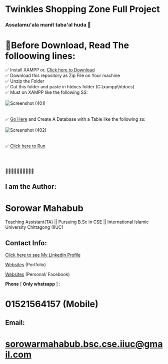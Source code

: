 # Twinkles Shopping Zone Full Project
 
 ### Assalamu'ala manit taba'al huda 👋
 # 💬Before Download, Read The folloowing lines:<br>
:white_check_mark: Install XAMPP or, [Click here to Download](https://xampp-windows.en.softonic.com/download)<br>
:white_check_mark: Download this repository as Zip File on Your machine<br>
:white_check_mark: Unzip the Folder<br>
:white_check_mark: Cut this folder and paste in htdocs folder (C:\xampp\htdocs)<br>
:white_check_mark: Must on XAMPP like the following SS:<br><br>
![Screenshot (401)](https://user-images.githubusercontent.com/76944781/203604603-3aeab1cb-3d81-4dbf-8183-5b56a712a9e0.png)<br><br><br>
:white_check_mark: [Go Here](http://localhost/phpmyadmin/index.php?route=/table/structure&db=shopping&table=user) and Create A Database with a Table like the following ss:<br><br>
![Screenshot (402)](https://user-images.githubusercontent.com/76944781/203606485-b10daa44-1c64-4a54-8a07-b31676cfdb64.png)<br><br><br>
:white_check_mark: [Click here to Run](http://localhost/Twinkles-Shopping-Zone%20-%20Backup/)<br>





<br><br>
<!--
**sorowarmahabub201032/sorowarmahabub201032** is a ✨ _special_ ✨ repository because its `README.md` (this file) appears on your GitHub profile.

Here are some ideas to get you started:

- 🔭 I’m currently working on ...
- 🌱 I’m currently learning ...
- 👯 I’m looking to collaborate on ...
- 🤔 I’m looking for help with ...
- 💬 Ask me about ...
- 📫 How to reach me: ...
- 😄 Pronouns: ...
- ⚡ Fun fact: ...
-->
:arrow_down_small::arrow_down_small::arrow_down_small::arrow_down_small::arrow_down_small::arrow_down_small::arrow_down_small::arrow_down_small::arrow_down_small::arrow_down_small:
## I am the Author:
# **Sorowar Mahabub**

Teaching Assistant(TA) || Pursuing B.Sc in CSE || International Islamic University Chittagong (IIUC)




## **Contact Info:**
[Click here to see My Linkedin Profile](linkedin.com/in/sorowar-mahabub-bsc-cse-iiuc)


[Websites](sites.google.com/view/sorowarmahabub/home) (Portfolio)


[Websites](facebook.com/sorowarmahabub.bsc.cse.iiuc) (Personal/ Facebook)

**Phone** [ **Only whatsapp** ] :

# 01521564157 (Mobile)


## Email:
# **sorowarmahabub.bsc.cse.iiuc@gmail.com**


